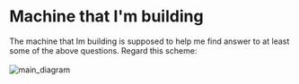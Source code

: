 # Machine that I'm building
The machine that Im building is supposed to help me find answer to at least some of the above questions.
Regard this scheme:
<br>
<br>
![main_diagram](./img/main_diagram.png)

<br>
<br>